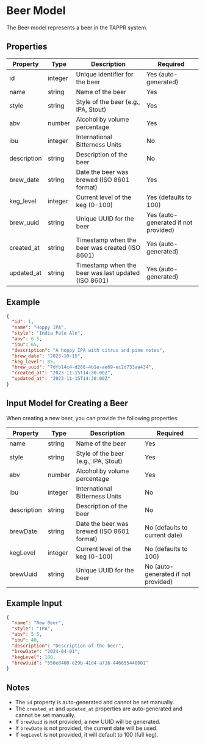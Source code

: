 # Beer Model

The Beer model represents a beer in the TAPPR system.

## Properties

| Property    | Type    | Description                                      | Required |
|-------------|---------|--------------------------------------------------|----------|
| id          | integer | Unique identifier for the beer                   | Yes (auto-generated) |
| name        | string  | Name of the beer                                | Yes      |
| style       | string  | Style of the beer (e.g., IPA, Stout)            | Yes      |
| abv         | number  | Alcohol by volume percentage                     | Yes      |
| ibu         | integer | International Bitterness Units                   | No       |
| description | string  | Description of the beer                          | No       |
| brew_date   | string  | Date the beer was brewed (ISO 8601 format)       | Yes      |
| keg_level   | integer | Current level of the keg (0-100)                 | Yes (defaults to 100) |
| brew_uuid   | string  | Unique UUID for the beer                         | Yes (auto-generated if not provided) |
| created_at  | string  | Timestamp when the beer was created (ISO 8601)   | Yes (auto-generated) |
| updated_at  | string  | Timestamp when the beer was last updated (ISO 8601) | Yes (auto-generated) |

## Example

```json
{
  "id": 1,
  "name": "Hoppy IPA",
  "style": "India Pale Ale",
  "abv": 6.5,
  "ibu": 65,
  "description": "A hoppy IPA with citrus and pine notes",
  "brew_date": "2023-10-15",
  "keg_level": 85,
  "brew_uuid": "7dfb14c4-d288-4b1e-ae69-ec2d733aa434",
  "created_at": "2023-11-15T14:30:00Z",
  "updated_at": "2023-11-15T14:30:00Z"
}
```

## Input Model for Creating a Beer

When creating a new beer, you can provide the following properties:

| Property    | Type    | Description                                      | Required |
|-------------|---------|--------------------------------------------------|----------|
| name        | string  | Name of the beer                                | Yes      |
| style       | string  | Style of the beer (e.g., IPA, Stout)            | Yes      |
| abv         | number  | Alcohol by volume percentage                     | Yes      |
| ibu         | integer | International Bitterness Units                   | No       |
| description | string  | Description of the beer                          | No       |
| brewDate    | string  | Date the beer was brewed (ISO 8601 format)       | No (defaults to current date) |
| kegLevel    | integer | Current level of the keg (0-100)                 | No (defaults to 100) |
| brewUuid    | string  | Unique UUID for the beer                         | No (auto-generated if not provided) |

## Example Input

```json
{
  "name": "New Beer",
  "style": "IPA",
  "abv": 5.5,
  "ibu": 40,
  "description": "Description of the beer",
  "brewDate": "2024-04-01",
  "kegLevel": 100,
  "brewUuid": "550e8400-e29b-41d4-a716-446655440001"
}
```

## Notes

- The `id` property is auto-generated and cannot be set manually.
- The `created_at` and `updated_at` properties are auto-generated and cannot be set manually.
- If `brewUuid` is not provided, a new UUID will be generated.
- If `brewDate` is not provided, the current date will be used.
- If `kegLevel` is not provided, it will default to 100 (full keg).
